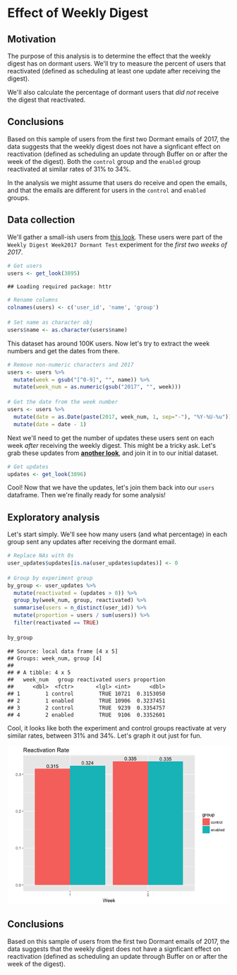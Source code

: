 Effect of Weekly Digest
================

Motivation
----------

The purpose of this analysis is to determine the effect that the weekly digest has on dormant users. We'll try to measure the percent of users that reactivated (defined as scheduling at least one update after receiving the digest).

We'll also calculate the percentage of dormant users that *did not* receive the digest that reactivated.

Conclusions
-----------

Based on this sample of users from the first two Dormant emails of 2017, the data suggests that the weekly digest does not have a signficant effect on reactivation (defined as scheduling an update through Buffer on or after the week of the digest). Both the `control` group and the `enabled` group reactivated at similar rates of 31% to 34%.

In the analysis we might assume that users do receive and open the emails, and that the emails are different for users in the `control` and `enabled` groups.

Data collection
---------------

We'll gather a small-ish users from [this look](https://looker.buffer.com/looks/3895). These users were part of the `Weekly Digest Week2017 Dormant Test` experiment for the *first two weeks of 2017*.

``` r
# Get users
users <- get_look(3895)
```

    ## Loading required package: httr

``` r
# Rename columns
colnames(users) <- c('user_id', 'name', 'group')

# Set name as character obj
users$name <- as.character(users$name)
```

This dataset has around 100K users. Now let's try to extract the week numbers and get the dates from there.

``` r
# Remove non-numeric characters and 2017
users <- users %>%
  mutate(week = gsub("[^0-9]", "", name)) %>%
  mutate(week_num = as.numeric(gsub("2017", "", week)))

# Get the date from the week number
users <- users %>%
  mutate(date = as.Date(paste(2017, week_num, 1, sep="-"), "%Y-%U-%u")) %>%
  mutate(date = date - 1)
```

Next we'll need to get the number of updates these users sent on each week *after* receiving the weekly digest. This might be a tricky ask. Let's grab these updates from [**another look**](https://looker.buffer.com/looks/3896), and join it in to our initial dataset.

``` r
# Get updates
updates <- get_look(3896)
```

Cool! Now that we have the updates, let's join them back into our `users` dataframe. Then we're finally ready for some analysis!

Exploratory analysis
--------------------

Let's start simply. We'll see how many users (and what percentage) in each group sent any updates after receiving the dormant email.

``` r
# Replace NAs with 0s
user_updates$updates[is.na(user_updates$updates)] <- 0

# Group by experiment group
by_group <- user_updates %>%
  mutate(reactivated = (updates > 0)) %>%
  group_by(week_num, group, reactivated) %>%
  summarise(users = n_distinct(user_id)) %>%
  mutate(proportion = users / sum(users)) %>%
  filter(reactivated == TRUE)

by_group
```

    ## Source: local data frame [4 x 5]
    ## Groups: week_num, group [4]
    ## 
    ## # A tibble: 4 x 5
    ##   week_num   group reactivated users proportion
    ##      <dbl>  <fctr>       <lgl> <int>      <dbl>
    ## 1        1 control        TRUE 10721  0.3153050
    ## 2        1 enabled        TRUE 10906  0.3237451
    ## 3        2 control        TRUE  9239  0.3354757
    ## 4        2 enabled        TRUE  9106  0.3352601

Cool, it looks like both the experiment and control groups reactivate at very similar rates, between 31% and 34%. Let's graph it out just for fun.

![](weekly_digest_files/figure-markdown_github/unnamed-chunk-7-1.png)

Conclusions
-----------

Based on this sample of users from the first two Dormant emails of 2017, the data suggests that the weekly digest does not have a signficant effect on reactivation (defined as scheduling an update through Buffer on or after the week of the digest).
